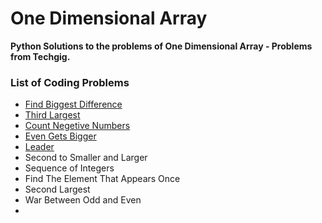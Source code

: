 # One Dimensional Array
**Python Solutions to the problems of One Dimensional Array - Problems from Techgig.**
<br>
### List of Coding Problems
* [Find Biggest Difference](https://github.com/ranajoy-dutta/TechGig-Data-Structure/blob/master/One%20Dimensional%20Array/Find_Biggest_Difference.py)
* [Third Largest](https://github.com/ranajoy-dutta/TechGig-Data-Structure/blob/master/One%20Dimensional%20Array/Third_Largest.py)
* [Count Negetive Numbers](https://github.com/ranajoy-dutta/TechGig-Data-Structure/blob/master/One%20Dimensional%20Array/Count_Negetive_Numbers.py)
* [Even Gets Bigger](https://github.com/ranajoy-dutta/TechGig-Data-Structure/blob/master/One%20Dimensional%20Array/Even_Gets_Bigger.py)
* [Leader](https://github.com/ranajoy-dutta/TechGig-Data-Structure/blob/master/One%20Dimensional%20Array/Leader.py)
* Second to Smaller and Larger 
* Sequence of Integers
* Find The Element That Appears Once
* Second Largest
* War Between Odd and Even
*

